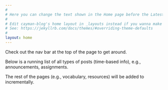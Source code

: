 ```yaml
---
#
# Here you can change the text shown in the Home page before the Latest Posts section.
#
# Edit cayman-blog's home layout in _layouts instead if you wanna make some changes
# See: https://jekyllrb.com/docs/themes/#overriding-theme-defaults
#
layout: home
---
```


Check out the nav bar at the top of the page to get around.

Below is a running list of all types of posts (time-based info), e.g., announcements, assignments.

The rest of the pages (e.g., vocabulary, resources) will be added to incrementally.
